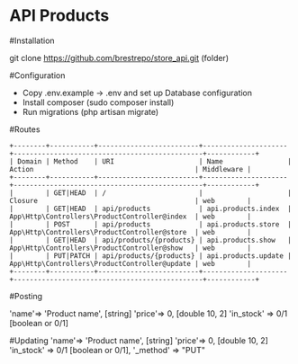 # API Products

#Installation

git clone https://github.com/brestrepo/store_api.git (folder)

#Configuration

- Copy .env.example -> .env and set up Database configuration
- Install composer (sudo composer install)
- Run migrations (php artisan migrate)

#Routes

```
+--------+-----------+-------------------------+---------------------+-----------------------------------------------+------------+
| Domain | Method    | URI                     | Name                | Action                                        | Middleware |
+--------+-----------+-------------------------+---------------------+-----------------------------------------------+------------+
|        | GET|HEAD  | /                       |                     | Closure                                       | web        |
|        | GET|HEAD  | api/products            | api.products.index  | App\Http\Controllers\ProductController@index  | web        |
|        | POST      | api/products            | api.products.store  | App\Http\Controllers\ProductController@store  | web        |
|        | GET|HEAD  | api/products/{products} | api.products.show   | App\Http\Controllers\ProductController@show   | web        |
|        | PUT|PATCH | api/products/{products} | api.products.update | App\Http\Controllers\ProductController@update | web        |
+--------+-----------+-------------------------+---------------------+-----------------------------------------------+------------+
```

#Posting 

'name'=> 'Product name', [string] 
'price'=> 0, [double 10, 2]
'in_stock' => 0/1 [boolean or 0/1]

#Updating
'name'=> 'Product name', [string] 
'price'=> 0, [double 10, 2]
'in_stock' => 0/1 [boolean or 0/1],
'_method' => "PUT"
